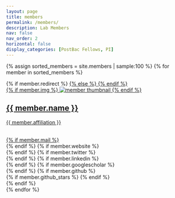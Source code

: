 ```yaml
---
layout: page
title: members
permalink: /members/
description: Lab Members
nav: false
nav_order: 2
horizontal: false
display_categories: [PostBac Fellows, PI]
---
```


<!-- pages/projects.md -->


<div class="projects grid">

  {% assign sorted_members = site.members | sample:100 %}
  {% for member in sorted_members %}
  <div class="grid-item">
    {% if member.redirect %}
    <a href="{{ member.redirect }}" target="_blank">
    {% else %}
    <a href="{{ member.url | relative_url }}">
    {% endif %}
      <div class="card hoverable">
        {% if member.img %}
        <img src="{{ member.img | relative_url }}" alt="member thumbnail">
        {% endif %}
        <div class="card-body">
          <h2 class="card-title">{{ member.name }}</h2>
          <p class="card-title">{{ member.affiliation }}</p>
          <!-- <p class="card-text">{{ member.minibio }}</p> -->
          <br/>
          <div class="row ml-1 mr-1 p-0">
            {% if member.mail %}
            <div class="col-sm-2">
              <div class="icon" data-toggle="tooltip" title="Email">
                <a href="mailto:{{ member.mail | encode_email }}"><i class="fas fa-envelope"></i></a>
              </div>
            </div>
            {% endif %}
            {% if member.website %}
            <div class="col-sm-2">
              <div class="icon" data-toggle="tooltip" title="Website">
                <a href="{{ member.website }}" target="_blank"><i class="fas fa-globe"></i></a>
              </div>
            </div>
            {% endif %}
            {% if member.twitter %}
            <div class="col-sm-2">
              <div class="icon" data-toggle="tooltip" title="Twitter">
                <a href="{{ member.twitter }}" target="_blank"><i class="fab fa-twitter"></i></a>
              </div>
            </div>
            {% endif %}
            {% if member.linkedin %}
            <div class="col-sm-2">
              <div class="icon" data-toggle="tooltip" title="LinkedIn">
                <a href="{{ member.linkedin }}" target="_blank" title="LinkedIn"><i class="fab fa-linkedin"></i></a>
              </div>
            </div>
            {% endif %}
            {% if member.googlescholar %}
            <div class="col-sm-2">
              <div class="icon" data-toggle="tooltip" title="Google Scholar">
                <a href="{{ member.googlescholar }}" target="_blank" title="Google Scholar"><i class="ai ai-google-scholar"></i></a>
              </div>
            </div>
            {% endif %}
            {% if member.github %}
            <div class="col-sm-2">
              <div class="icon" data-toggle="tooltip" title="Code Repository">
                <a href="{{ member.github }}" target="_blank"><i class="fab fa-github gh-icon"></i></a>
              </div>
              {% if member.github_stars %}
              <span class="stars" data-toggle="tooltip" title="GitHub Stars">
                <i class="fas fa-star"></i>
                <span id="{{ member.github_stars }}-stars"></span>
              </span>
              {% endif %}
            </div>
            {% endif %}
          </div>
        </div>
      </div>
    </a>
  </div>
{% endfor %}

</div>